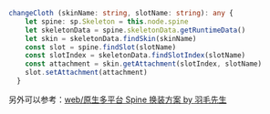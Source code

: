 ```typescript
changeCloth (skinName: string, slotName: string): any {
    let spine: sp.Skeleton = this.node.spine
    let skeletonData = spine.skeletonData.getRuntimeData()
    let skin = skeletonData.findSkin(skinName)
    const slot = spine.findSlot(slotName)
    const slotIndex = skeletonData.findSlotIndex(slotName)
    const attachment = skin.getAttachment(slotIndex, slotName)
    slot.setAttachment(attachment)
  }
```

另外可以参考：[web/原生多平台 Spine 换装方案 by 羽毛先生](https://mp.weixin.qq.com/s?__biz=MjM5ODAxNTM2NA==&mid=2659689343&idx=1&sn=f51cb29996444a81b660bce76c985551&chksm=bda23b948ad5b282bb220f94afa92491aa21ee672c48e4de19ee0664b6e1b7c0f9c187c5a7a3&scene=21#wechat_redirect)